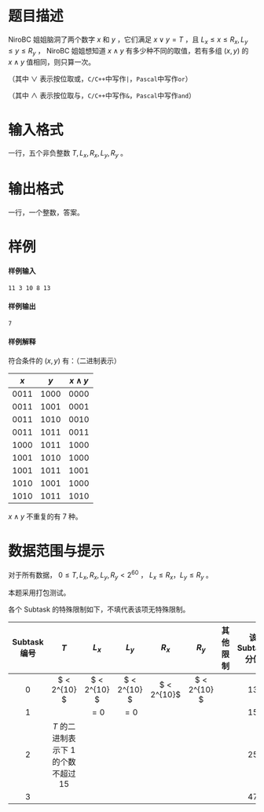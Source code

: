 
# 题目描述

NiroBC 姐姐脑洞了两个数字 $x$ 和 $y$ ，它们满足 $x \lor y = T$ ，且 $L_x \le x \le R_x, L_y \le y \le R_y$ ， NiroBC 姐姐想知道 $x \land y$ 有多少种不同的取值，若有多组 $(x, y)$ 的 $x \land y$ 值相同，则只算一次。

（其中 $\lor$ 表示按位取或，```C/C++```中写作```|```，```Pascal```中写作```or```）

（其中 $\land$ 表示按位取与，```C/C++```中写作```&```，```Pascal```中写作```and```）



# 输入格式

一行，五个非负整数 $T, L_x, R_x, L_y, R_y$ 。


# 输出格式

一行，一个整数，答案。


# 样例

#### 样例输入
```plain
11 3 10 8 13
```
#### 样例输出
```plain
7
```
#### 样例解释
符合条件的 $(x, y)$ 有：（二进制表示）

| $x$ | $y$ | $x\land y$ |
| :--: | :--: | :--: |
|0011| 1000| 0000|
|0011| 1001| 0001|
|0011| 1010| 0010|
|0011| 1011| 0011|
|1000| 1011| 1000|
|1001| 1010| 1000|
|1001| 1011| 1001|
|1010| 1001| 1000|
|1010| 1011| 1010|

$x \land y$ 不重复的有 $7$ 种。


# 数据范围与提示

对于所有数据， $0 \le T, L_x, R_x, L_y, R_y < 2^{60}$ ， $L_x \le R_x$，$L_y \le R_y$ 。

本题采用打包测试。

各个 Subtask 的特殊限制如下，不填代表该项无特殊限制。

| Subtask 编号 | $T$                                      | $L_x$        | $L_y$        | $R_x$        | $R_y$        | 其他限制 | 该 Subtask 分值 |
| :---------: | :----------------------------------------: | :------------: | :------------: | :------------: | :------------: | :------: | :-----------: |
| 0           | $ < 2^{10} $                             | $ < 2^{10} $ | $ < 2^{10} $ | $ < 2^{10}$ | $ < 2^{10} $ |          | 13            |
| 1           |                                            | $=0$         | $=0$         |                |                |          | 15            |
| 2           | $T$ 的二进制表示下 $1$ 的个数不超过 $15$ |                |                |                |                |          | 25            |
| 3           |                                            |                |                |                |                |          | 47            |



